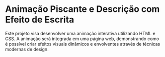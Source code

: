 # Animação Piscante e Descrição com Efeito de Escrita
Este projeto visa desenvolver uma animação interativa utilizando HTML e CSS. A animação será integrada em uma página web, demonstrando como é possível criar efeitos visuais dinâmicos e envolventes através de técnicas modernas de design.

